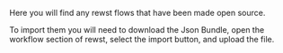 Here you will find any rewst flows that have been made open source.

To import them you will need to download the Json Bundle, open the workflow section of rewst, select the import button, and upload the file.